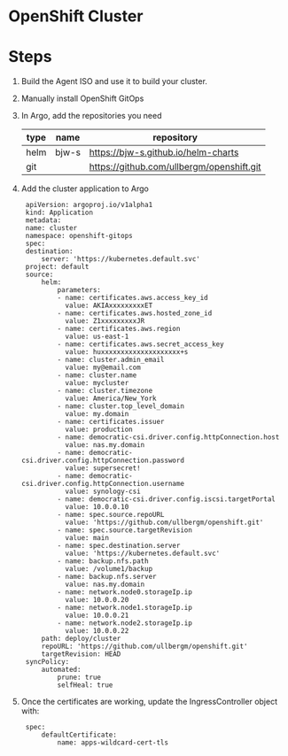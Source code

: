 # OpenShift Cluster

# Steps
1. Build the Agent ISO and use it to build your cluster.
2. Manually install OpenShift GitOps
3. In Argo, add the repositories you need

    | type | name  | repository                                |
    |------|-------|-------------------------------------------|
    | helm | bjw-s | https://bjw-s.github.io/helm-charts       |
    | git  |       | https://github.com/ullbergm/openshift.git |

5. Add the cluster application to Argo

        apiVersion: argoproj.io/v1alpha1
        kind: Application
        metadata:
        name: cluster
        namespace: openshift-gitops
        spec:
        destination:
            server: 'https://kubernetes.default.svc'
        project: default
        source:
            helm:
                parameters:
                - name: certificates.aws.access_key_id
                  value: AKIAxxxxxxxxxET
                - name: certificates.aws.hosted_zone_id
                  value: Z1xxxxxxxxxJR
                - name: certificates.aws.region
                  value: us-east-1
                - name: certificates.aws.secret_access_key
                  value: huxxxxxxxxxxxxxxxxxxxx+s
                - name: cluster.admin_email
                  value: my@email.com
                - name: cluster.name
                  value: mycluster
                - name: cluster.timezone
                  value: America/New_York
                - name: cluster.top_level_domain
                  value: my.domain
                - name: certificates.issuer
                  value: production
                - name: democratic-csi.driver.config.httpConnection.host
                  value: nas.my.domain
                - name: democratic-csi.driver.config.httpConnection.password
                  value: supersecret!
                - name: democratic-csi.driver.config.httpConnection.username
                  value: synology-csi
                - name: democratic-csi.driver.config.iscsi.targetPortal
                  value: 10.0.0.10
                - name: spec.source.repoURL
                  value: 'https://github.com/ullbergm/openshift.git'
                - name: spec.source.targetRevision
                  value: main
                - name: spec.destination.server
                  value: 'https://kubernetes.default.svc'
                - name: backup.nfs.path
                  value: /volume1/backup
                - name: backup.nfs.server
                  value: nas.my.domain
                - name: network.node0.storageIp.ip
                  value: 10.0.0.20
                - name: network.node1.storageIp.ip
                  value: 10.0.0.21
                - name: network.node2.storageIp.ip
                  value: 10.0.0.22
            path: deploy/cluster
            repoURL: 'https://github.com/ullbergm/openshift.git'
            targetRevision: HEAD
        syncPolicy:
            automated:
                prune: true
                selfHeal: true

6. Once the certificates are working, update the IngressController object with:

        spec:
            defaultCertificate:
                name: apps-wildcard-cert-tls
